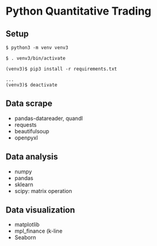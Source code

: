 # Python Quantitative Trading


## Setup
```
$ python3 -m venv venv3

$ . venv3/bin/activate

(venv3)$ pip3 install -r requirements.txt

...
(venv3)$ deactivate
```


## Data scrape
- pandas-datareader, quandl
- requests
- beautifulsoup
- openpyxl

## Data analysis
- numpy
- pandas
- sklearn
- scipy: matrix operation


## Data visualization
- matplotlib
- mpl_finance (k-line
- Seaborn


